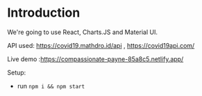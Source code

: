 # Introduction 

We're going to use React, Charts.JS and Material UI.


API used: https://covid19.mathdro.id/api , https://covid19api.com/

Live demo :https://compassionate-payne-85a8c5.netlify.app/

Setup:
- run ```npm i && npm start```
